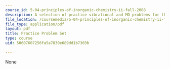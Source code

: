 ```yaml
---
course_id: 5-04-principles-of-inorganic-chemistry-ii-fall-2008
description: A selection of practice vibrational and MO problems for the final exam.
file_location: /coursemedia/5-04-principles-of-inorganic-chemistry-ii-fall-2008/50607607256fa5a7830e689dd1b7303b_5_04_f08_ps5.pdf
file_type: application/pdf
layout: pdf
title: Practice Problem Set
type: course
uid: 50607607256fa5a7830e689dd1b7303b

---
```

None